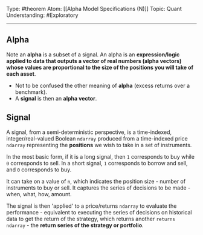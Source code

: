 Type: #theorem
Atom: [[Alpha Model Specifications (N)]]
Topic: Quant
Understanding: #Exploratory 

----
## Alpha

Note an **alpha** is a subset of a signal. An alpha is an **expression/logic applied to data that outputs a vector of real numbers (alpha vectors) whose values are proportional to the size of the positions you will take of each asset**.

* Not to be confused the other meaning of **alpha** (excess returns over a benchmark).
* A **signal** is then an **alpha vector**.

## Signal

A signal, from a semi-deterministic perspective, is a time-indexed, integer/real-valued Boolean `ndarray` produced from a time-indexed price `ndarray` representing the **positions** we wish to take in a set of instruments.

In the most basic form, if it is a long signal, then `1` corresponds to buy while `0` corresponds to sell. In a short signal, `1` corresponds to borrow and sell, and `0` corresponds to buy. 

It can take on a value of `n`, which indicates the position size - number of instruments to buy or sell. It captures the series of decisions to be made - when, what, how, amount.

The signal is then 'applied' to a price/returns `ndarray` to evaluate the performance - equivalent to executing the series of decisions on historical data to get the return of the strategy, which returns another `returns ndarray` - the **return series of the strategy or portfolio**.